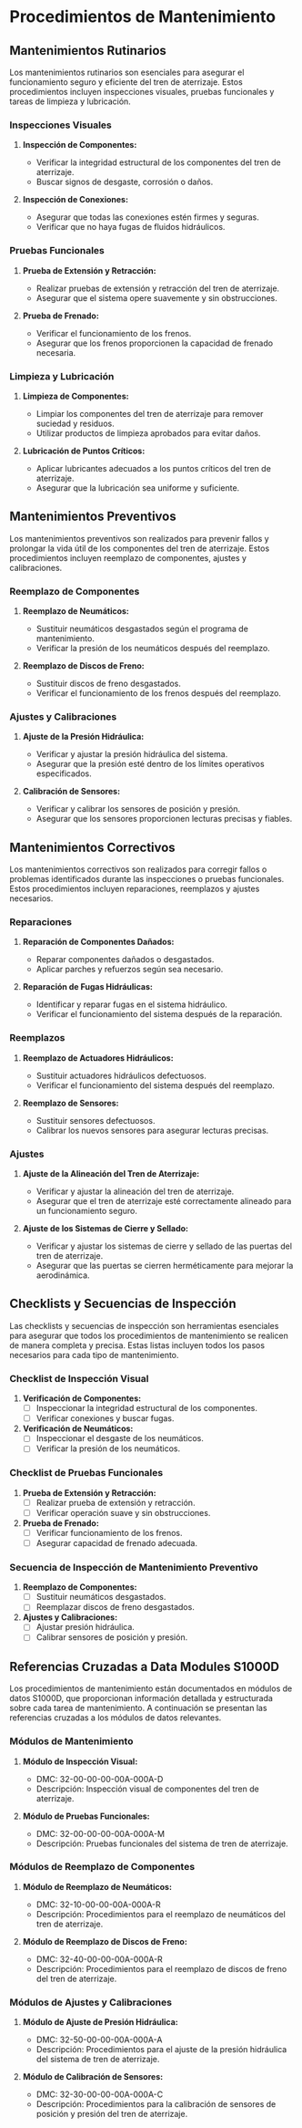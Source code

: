 # Procedimientos de Mantenimiento

## Mantenimientos Rutinarios

Los mantenimientos rutinarios son esenciales para asegurar el funcionamiento seguro y eficiente del tren de aterrizaje. Estos procedimientos incluyen inspecciones visuales, pruebas funcionales y tareas de limpieza y lubricación.

### Inspecciones Visuales

1. **Inspección de Componentes:**
   - Verificar la integridad estructural de los componentes del tren de aterrizaje.
   - Buscar signos de desgaste, corrosión o daños.

2. **Inspección de Conexiones:**
   - Asegurar que todas las conexiones estén firmes y seguras.
   - Verificar que no haya fugas de fluidos hidráulicos.

### Pruebas Funcionales

1. **Prueba de Extensión y Retracción:**
   - Realizar pruebas de extensión y retracción del tren de aterrizaje.
   - Asegurar que el sistema opere suavemente y sin obstrucciones.

2. **Prueba de Frenado:**
   - Verificar el funcionamiento de los frenos.
   - Asegurar que los frenos proporcionen la capacidad de frenado necesaria.

### Limpieza y Lubricación

1. **Limpieza de Componentes:**
   - Limpiar los componentes del tren de aterrizaje para remover suciedad y residuos.
   - Utilizar productos de limpieza aprobados para evitar daños.

2. **Lubricación de Puntos Críticos:**
   - Aplicar lubricantes adecuados a los puntos críticos del tren de aterrizaje.
   - Asegurar que la lubricación sea uniforme y suficiente.

## Mantenimientos Preventivos

Los mantenimientos preventivos son realizados para prevenir fallos y prolongar la vida útil de los componentes del tren de aterrizaje. Estos procedimientos incluyen reemplazo de componentes, ajustes y calibraciones.

### Reemplazo de Componentes

1. **Reemplazo de Neumáticos:**
   - Sustituir neumáticos desgastados según el programa de mantenimiento.
   - Verificar la presión de los neumáticos después del reemplazo.

2. **Reemplazo de Discos de Freno:**
   - Sustituir discos de freno desgastados.
   - Verificar el funcionamiento de los frenos después del reemplazo.

### Ajustes y Calibraciones

1. **Ajuste de la Presión Hidráulica:**
   - Verificar y ajustar la presión hidráulica del sistema.
   - Asegurar que la presión esté dentro de los límites operativos especificados.

2. **Calibración de Sensores:**
   - Verificar y calibrar los sensores de posición y presión.
   - Asegurar que los sensores proporcionen lecturas precisas y fiables.

## Mantenimientos Correctivos

Los mantenimientos correctivos son realizados para corregir fallos o problemas identificados durante las inspecciones o pruebas funcionales. Estos procedimientos incluyen reparaciones, reemplazos y ajustes necesarios.

### Reparaciones

1. **Reparación de Componentes Dañados:**
   - Reparar componentes dañados o desgastados.
   - Aplicar parches y refuerzos según sea necesario.

2. **Reparación de Fugas Hidráulicas:**
   - Identificar y reparar fugas en el sistema hidráulico.
   - Verificar el funcionamiento del sistema después de la reparación.

### Reemplazos

1. **Reemplazo de Actuadores Hidráulicos:**
   - Sustituir actuadores hidráulicos defectuosos.
   - Verificar el funcionamiento del sistema después del reemplazo.

2. **Reemplazo de Sensores:**
   - Sustituir sensores defectuosos.
   - Calibrar los nuevos sensores para asegurar lecturas precisas.

### Ajustes

1. **Ajuste de la Alineación del Tren de Aterrizaje:**
   - Verificar y ajustar la alineación del tren de aterrizaje.
   - Asegurar que el tren de aterrizaje esté correctamente alineado para un funcionamiento seguro.

2. **Ajuste de los Sistemas de Cierre y Sellado:**
   - Verificar y ajustar los sistemas de cierre y sellado de las puertas del tren de aterrizaje.
   - Asegurar que las puertas se cierren herméticamente para mejorar la aerodinámica.

## Checklists y Secuencias de Inspección

Las checklists y secuencias de inspección son herramientas esenciales para asegurar que todos los procedimientos de mantenimiento se realicen de manera completa y precisa. Estas listas incluyen todos los pasos necesarios para cada tipo de mantenimiento.

### Checklist de Inspección Visual

1. **Verificación de Componentes:**
   - [ ] Inspeccionar la integridad estructural de los componentes.
   - [ ] Verificar conexiones y buscar fugas.

2. **Verificación de Neumáticos:**
   - [ ] Inspeccionar el desgaste de los neumáticos.
   - [ ] Verificar la presión de los neumáticos.

### Checklist de Pruebas Funcionales

1. **Prueba de Extensión y Retracción:**
   - [ ] Realizar prueba de extensión y retracción.
   - [ ] Verificar operación suave y sin obstrucciones.

2. **Prueba de Frenado:**
   - [ ] Verificar funcionamiento de los frenos.
   - [ ] Asegurar capacidad de frenado adecuada.

### Secuencia de Inspección de Mantenimiento Preventivo

1. **Reemplazo de Componentes:**
   - [ ] Sustituir neumáticos desgastados.
   - [ ] Reemplazar discos de freno desgastados.

2. **Ajustes y Calibraciones:**
   - [ ] Ajustar presión hidráulica.
   - [ ] Calibrar sensores de posición y presión.

## Referencias Cruzadas a Data Modules S1000D

Los procedimientos de mantenimiento están documentados en módulos de datos S1000D, que proporcionan información detallada y estructurada sobre cada tarea de mantenimiento. A continuación se presentan las referencias cruzadas a los módulos de datos relevantes.

### Módulos de Mantenimiento

1. **Módulo de Inspección Visual:**
   - DMC: 32-00-00-00-00A-000A-D
   - Descripción: Inspección visual de componentes del tren de aterrizaje.

2. **Módulo de Pruebas Funcionales:**
   - DMC: 32-00-00-00-00A-000A-M
   - Descripción: Pruebas funcionales del sistema de tren de aterrizaje.

### Módulos de Reemplazo de Componentes

1. **Módulo de Reemplazo de Neumáticos:**
   - DMC: 32-10-00-00-00A-000A-R
   - Descripción: Procedimientos para el reemplazo de neumáticos del tren de aterrizaje.

2. **Módulo de Reemplazo de Discos de Freno:**
   - DMC: 32-40-00-00-00A-000A-R
   - Descripción: Procedimientos para el reemplazo de discos de freno del tren de aterrizaje.

### Módulos de Ajustes y Calibraciones

1. **Módulo de Ajuste de Presión Hidráulica:**
   - DMC: 32-50-00-00-00A-000A-A
   - Descripción: Procedimientos para el ajuste de la presión hidráulica del sistema de tren de aterrizaje.

2. **Módulo de Calibración de Sensores:**
   - DMC: 32-30-00-00-00A-000A-C
   - Descripción: Procedimientos para la calibración de sensores de posición y presión del tren de aterrizaje.
